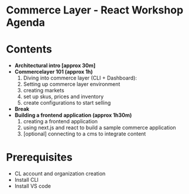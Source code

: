# Commerce Layer - React Workshop Agenda

# Contents

- **Architectural intro [approx 30m]**
- **Commercelayer 101 (approx 1h)**
    1. Diving into commerce layer (CLI + Dashboard):
    2. Setting up commerce layer environment
    3. creating markets
    4. set up skus, prices and inventory
    5. create configurations to start selling
- **Break**
- **Building a frontend application (approx 1h30m)**
    1. creating a frontend application
    2. using next.js and react to build a sample commerce application
    3. [optional] connecting to a cms to integrate content

# Prerequisites

- CL account and organization creation
- Install CLI
- Install VS code

